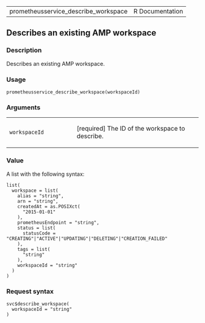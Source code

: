 <table style="width: 100%;">
<tbody>
<tr class="odd">
<td>prometheusservice_describe_workspace</td>
<td style="text-align: right;">R Documentation</td>
</tr>
</tbody>
</table>

## Describes an existing AMP workspace

### Description

Describes an existing AMP workspace.

### Usage

    prometheusservice_describe_workspace(workspaceId)

### Arguments

<table>
<colgroup>
<col style="width: 35%" />
<col style="width: 65%" />
</colgroup>
<tbody>
<tr class="odd">
<td><code
id="prometheusservice_describe_workspace_:_workspaceId">workspaceId</code></td>
<td><p>[required] The ID of the workspace to describe.</p></td>
</tr>
</tbody>
</table>

### Value

A list with the following syntax:

    list(
      workspace = list(
        alias = "string",
        arn = "string",
        createdAt = as.POSIXct(
          "2015-01-01"
        ),
        prometheusEndpoint = "string",
        status = list(
          statusCode = "CREATING"|"ACTIVE"|"UPDATING"|"DELETING"|"CREATION_FAILED"
        ),
        tags = list(
          "string"
        ),
        workspaceId = "string"
      )
    )

### Request syntax

    svc$describe_workspace(
      workspaceId = "string"
    )
